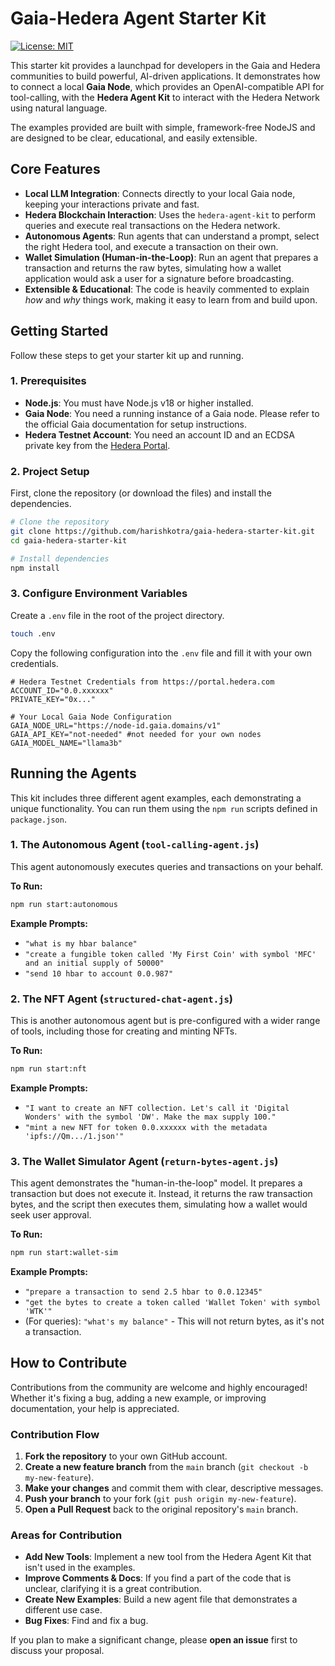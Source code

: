 # Gaia-Hedera Agent Starter Kit

[![License: MIT](https://img.shields.io/badge/License-MIT-yellow.svg)](https://opensource.org/licenses/MIT)

This starter kit provides a launchpad for developers in the Gaia and Hedera communities to build powerful, AI-driven applications. It demonstrates how to connect a local **Gaia Node**, which provides an OpenAI-compatible API for tool-calling, with the **Hedera Agent Kit** to interact with the Hedera Network using natural language.

The examples provided are built with simple, framework-free NodeJS and are designed to be clear, educational, and easily extensible.

## Core Features

-   **Local LLM Integration**: Connects directly to your local Gaia node, keeping your interactions private and fast.
-   **Hedera Blockchain Interaction**: Uses the `hedera-agent-kit` to perform queries and execute real transactions on the Hedera network.
-   **Autonomous Agents**: Run agents that can understand a prompt, select the right Hedera tool, and execute a transaction on their own.
-   **Wallet Simulation (Human-in-the-Loop)**: Run an agent that prepares a transaction and returns the raw bytes, simulating how a wallet application would ask a user for a signature before broadcasting.
-   **Extensible & Educational**: The code is heavily commented to explain *how* and *why* things work, making it easy to learn from and build upon.

## Getting Started

Follow these steps to get your starter kit up and running.

### 1. Prerequisites

-   **Node.js**: You must have Node.js v18 or higher installed.
-   **Gaia Node**: You need a running instance of a Gaia node. Please refer to the official Gaia documentation for setup instructions.
-   **Hedera Testnet Account**: You need an account ID and an ECDSA private key from the [Hedera Portal](https://portal.hedera.com/dashboard).

### 2. Project Setup

First, clone the repository (or download the files) and install the dependencies.

```bash
# Clone the repository
git clone https://github.com/harishkotra/gaia-hedera-starter-kit.git
cd gaia-hedera-starter-kit

# Install dependencies
npm install
```

### 3. Configure Environment Variables

Create a `.env` file in the root of the project directory.

```bash
touch .env
```

Copy the following configuration into the `.env` file and fill it with your own credentials.

```env
# Hedera Testnet Credentials from https://portal.hedera.com
ACCOUNT_ID="0.0.xxxxxx"
PRIVATE_KEY="0x..."

# Your Local Gaia Node Configuration
GAIA_NODE_URL="https://node-id.gaia.domains/v1"
GAIA_API_KEY="not-needed" #not needed for your own nodes
GAIA_MODEL_NAME="llama3b"
```

## Running the Agents

This kit includes three different agent examples, each demonstrating a unique functionality. You can run them using the `npm run` scripts defined in `package.json`.

### 1. The Autonomous Agent (`tool-calling-agent.js`)

This agent autonomously executes queries and transactions on your behalf.

**To Run:**
```bash
npm run start:autonomous
```

**Example Prompts:**
-   `"what is my hbar balance"`
-   `"create a fungible token called 'My First Coin' with symbol 'MFC' and an initial supply of 50000"`
-   `"send 10 hbar to account 0.0.987"`

### 2. The NFT Agent (`structured-chat-agent.js`)

This is another autonomous agent but is pre-configured with a wider range of tools, including those for creating and minting NFTs.

**To Run:**
```bash
npm run start:nft
```

**Example Prompts:**
-   `"I want to create an NFT collection. Let's call it 'Digital Wonders' with the symbol 'DW'. Make the max supply 100."`
-   `"mint a new NFT for token 0.0.xxxxxx with the metadata 'ipfs://Qm.../1.json'"`

### 3. The Wallet Simulator Agent (`return-bytes-agent.js`)

This agent demonstrates the "human-in-the-loop" model. It prepares a transaction but does not execute it. Instead, it returns the raw transaction bytes, and the script then executes them, simulating how a wallet would seek user approval.

**To Run:**
```bash
npm run start:wallet-sim
```

**Example Prompts:**
-   `"prepare a transaction to send 2.5 hbar to 0.0.12345"`
-   `"get the bytes to create a token called 'Wallet Token' with symbol 'WTK'"`
-   (For queries): `"what's my balance"` - This will not return bytes, as it's not a transaction.

## How to Contribute

Contributions from the community are welcome and highly encouraged! Whether it's fixing a bug, adding a new example, or improving documentation, your help is appreciated.

### Contribution Flow

1.  **Fork the repository** to your own GitHub account.
2.  **Create a new feature branch** from the `main` branch (`git checkout -b my-new-feature`).
3.  **Make your changes** and commit them with clear, descriptive messages.
4.  **Push your branch** to your fork (`git push origin my-new-feature`).
5.  **Open a Pull Request** back to the original repository's `main` branch.

### Areas for Contribution

-   **Add New Tools**: Implement a new tool from the Hedera Agent Kit that isn't used in the examples.
-   **Improve Comments & Docs**: If you find a part of the code that is unclear, clarifying it is a great contribution.
-   **Create New Examples**: Build a new agent file that demonstrates a different use case.
-   **Bug Fixes**: Find and fix a bug.

If you plan to make a significant change, please **open an issue** first to discuss your proposal.